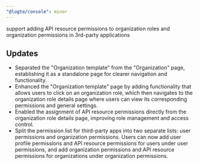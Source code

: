 ```yaml
---
"@logto/console": minor
---
```


support adding API resource permissions to organization roles and organization permissions in 3rd-party applications

## Updates

- Separated the "Organization template" from the "Organization" page, establishing it as a standalone page for clearer navigation and functionality.
- Enhanced the "Organization template" page by adding functionality that allows users to click on an organization role, which then navigates to the organization role details page where users can view its corresponding permissions and general settings.
- Enabled the assignment of API resource permissions directly from the organization role details page, improving role management and access control.
- Split the permission list for third-party apps into two separate lists: user permissions and organization permissions. Users can now add user profile permissions and API resource permissions for users under user permissions, and add organization permissions and API resource permissions for organizations under organization permissions.
